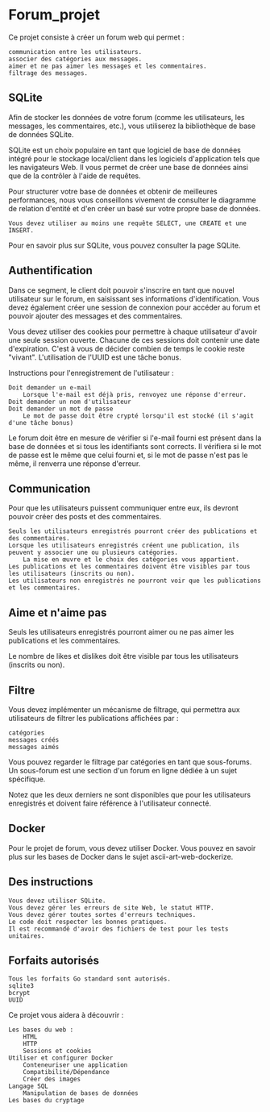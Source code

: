 # Forum_projet
Ce projet consiste à créer un forum web qui permet :

    communication entre les utilisateurs.
    associer des catégories aux messages.
    aimer et ne pas aimer les messages et les commentaires.
    filtrage des messages.


## SQLite

Afin de stocker les données de votre forum (comme les utilisateurs, les messages, les commentaires, etc.), vous utiliserez la bibliothèque de base de données SQLite.

SQLite est un choix populaire en tant que logiciel de base de données intégré pour le stockage local/client dans les logiciels d'application tels que les navigateurs Web. Il vous permet de créer une base de données ainsi que de la contrôler à l'aide de requêtes.

Pour structurer votre base de données et obtenir de meilleures performances, nous vous conseillons vivement de consulter le diagramme de relation d'entité et d'en créer un basé sur votre propre base de données.

    Vous devez utiliser au moins une requête SELECT, une CREATE et une INSERT.

Pour en savoir plus sur SQLite, vous pouvez consulter la page SQLite.


## Authentification

Dans ce segment, le client doit pouvoir s'inscrire en tant que nouvel utilisateur sur le forum, en saisissant ses informations d'identification. Vous devez également créer une session de connexion pour accéder au forum et pouvoir ajouter des messages et des commentaires.

Vous devez utiliser des cookies pour permettre à chaque utilisateur d'avoir une seule session ouverte. Chacune de ces sessions doit contenir une date d'expiration. C'est à vous de décider combien de temps le cookie reste "vivant". L'utilisation de l'UUID est une tâche bonus.

Instructions pour l'enregistrement de l'utilisateur :

    Doit demander un e-mail
        Lorsque l'e-mail est déjà pris, renvoyez une réponse d'erreur.
    Doit demander un nom d'utilisateur
    Doit demander un mot de passe
        Le mot de passe doit être crypté lorsqu'il est stocké (il s'agit d'une tâche bonus)

Le forum doit être en mesure de vérifier si l'e-mail fourni est présent dans la base de données et si tous les identifiants sont corrects. Il vérifiera si le mot de passe est le même que celui fourni et, si le mot de passe n'est pas le même, il renverra une réponse d'erreur.


## Communication

Pour que les utilisateurs puissent communiquer entre eux, ils devront pouvoir créer des posts et des commentaires.

    Seuls les utilisateurs enregistrés pourront créer des publications et des commentaires.
    Lorsque les utilisateurs enregistrés créent une publication, ils peuvent y associer une ou plusieurs catégories.
        La mise en œuvre et le choix des catégories vous appartient.
    Les publications et les commentaires doivent être visibles par tous les utilisateurs (inscrits ou non).
    Les utilisateurs non enregistrés ne pourront voir que les publications et les commentaires.


## Aime et n'aime pas

Seuls les utilisateurs enregistrés pourront aimer ou ne pas aimer les publications et les commentaires.

Le nombre de likes et dislikes doit être visible par tous les utilisateurs (inscrits ou non).


## Filtre

Vous devez implémenter un mécanisme de filtrage, qui permettra aux utilisateurs de filtrer les publications affichées par :

    catégories
    messages créés
    messages aimés

Vous pouvez regarder le filtrage par catégories en tant que sous-forums. Un sous-forum est une section d'un forum en ligne dédiée à un sujet spécifique.

Notez que les deux derniers ne sont disponibles que pour les utilisateurs enregistrés et doivent faire référence à l'utilisateur connecté.


## Docker

Pour le projet de forum, vous devez utiliser Docker. Vous pouvez en savoir plus sur les bases de Docker dans le sujet ascii-art-web-dockerize.


## Des instructions

    Vous devez utiliser SQLite.
    Vous devez gérer les erreurs de site Web, le statut HTTP.
    Vous devez gérer toutes sortes d'erreurs techniques.
    Le code doit respecter les bonnes pratiques.
    Il est recommandé d'avoir des fichiers de test pour les tests unitaires.


## Forfaits autorisés

    Tous les forfaits Go standard sont autorisés.
    sqlite3
    bcrypt
    UUID

Ce projet vous aidera à découvrir :

    Les bases du web :
        HTML
        HTTP
        Sessions et cookies
    Utiliser et configurer Docker
        Conteneuriser une application
        Compatibilité/Dépendance
        Créer des images
    Langage SQL
        Manipulation de bases de données
    Les bases du cryptage